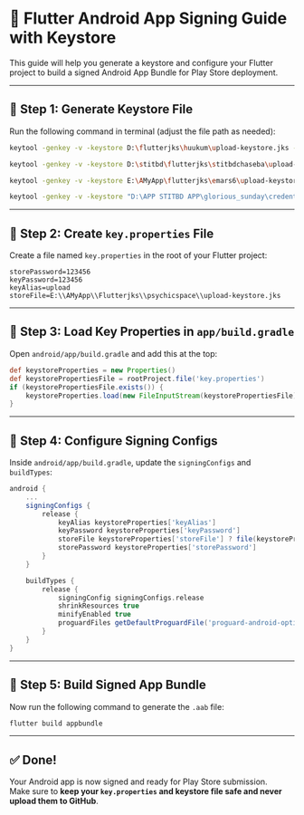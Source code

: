 
# 🔐 Flutter Android App Signing Guide with Keystore

This guide will help you generate a keystore and configure your Flutter project to build a signed Android App Bundle for Play Store deployment.

---

## 📌 Step 1: Generate Keystore File

Run the following command in terminal (adjust the file path as needed):

```bash
keytool -genkey -v -keystore D:\flutterjks\huukum\upload-keystore.jks -storetype JKS -keyalg RSA -keysize 2048 -validity 10000 -alias upload

keytool -genkey -v -keystore D:\stitbd\flutterjks\stitbdchaseba\upload-keystore.jks -storetype JKS -keyalg RSA -keysize 2048 -validity 10000 -alias upload

keytool -genkey -v -keystore E:\AMyApp\flutterjks\emars6\upload-keystore.jks -storetype JKS -keyalg RSA -keysize 2048 -validity 10000 -alias upload

keytool -genkey -v -keystore "D:\APP STITBD APP\glorious_sunday\credential\upload-keystore.jks" -storetype JKS -keyalg RSA -keysize 2048 -validity 10000 -alias upload
```

---

## 📌 Step 2: Create `key.properties` File

Create a file named `key.properties` in the root of your Flutter project:

```properties
storePassword=123456
keyPassword=123456
keyAlias=upload
storeFile=E:\\AMyApp\\Flutterjks\\psychicspace\\upload-keystore.jks
```

---

## 📌 Step 3: Load Key Properties in `app/build.gradle`

Open `android/app/build.gradle` and add this at the top:

```groovy
def keystoreProperties = new Properties()
def keystorePropertiesFile = rootProject.file('key.properties')
if (keystorePropertiesFile.exists()) {
    keystoreProperties.load(new FileInputStream(keystorePropertiesFile))
}
```

---

## 📌 Step 4: Configure Signing Configs

Inside `android/app/build.gradle`, update the `signingConfigs` and `buildTypes`:

```groovy
android {
    ...
    signingConfigs {
        release {
            keyAlias keystoreProperties['keyAlias']
            keyPassword keystoreProperties['keyPassword']
            storeFile keystoreProperties['storeFile'] ? file(keystoreProperties['storeFile']) : null
            storePassword keystoreProperties['storePassword']
        }
    }

    buildTypes {
        release {
            signingConfig signingConfigs.release
            shrinkResources true
            minifyEnabled true
            proguardFiles getDefaultProguardFile('proguard-android-optimize.txt'), 'proguard-rules.pro'
        }
    }
}
```

---

## 📌 Step 5: Build Signed App Bundle

Now run the following command to generate the `.aab` file:

```bash
flutter build appbundle
```

---

## ✅ Done!

Your Android app is now signed and ready for Play Store submission.  
Make sure to **keep your `key.properties` and keystore file safe and never upload them to GitHub**.
